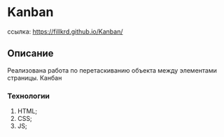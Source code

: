 # Kanban

ссылка: https://fillkrd.github.io/Kanban/

## Описание
Реализована работа по перетаскиванию объекта между элементами страницы. Канбан

### Технологии
1. HTML;
2. CSS;
3. JS;
